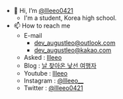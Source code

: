 - 👋 Hi, I’m [@llleeo0421](https://github.com/llleeo0421)
  - I'm a student, Korea high school.
- 📫 How to reach me
  - E-mail
    - dev_augustleo@outlook.com
    - dev_augustleo@kakao.com
  - Asked : [llleeo](https://asked.kr/llleeo)
  - Blog : [날 찾아온 낯선 여행자](https://llleeo0421.tistory.com)
  - Youtube : [llleeo](https://www.youtube.com/channel/UCoHALWM5iYLzsrytWGbNCxg)
  - Instagram : [@llleeo__](https://instagram.com/llleeo__)
  - Twitter : [@llleeo0421](https://twitter.com/llleeo0421)
